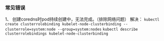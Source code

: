 ### 常见错误
1、 创建coredns时pod持续创建中，无法完成。（排除网络问题）
解决：
```kubectl create clusterrolebinding kubelet-node-clusterbinding --clusterrole=system:node --group=system:nodes```
```kubectl describe clusterrolebindings kubelet-node-clusterbinding```
